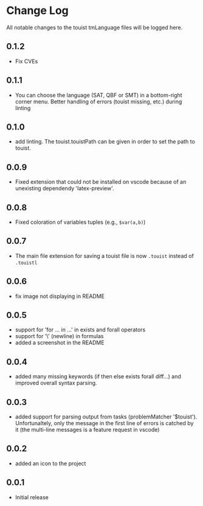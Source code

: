 # Change Log

All notable changes to the touist tmLanguage files will be logged here.

## 0.1.2

- Fix CVEs

## 0.1.1

- You can choose the language (SAT, QBF or SMT) in a bottom-right
  corner menu. Better handling of errors (touist missing, etc.) during linting

## 0.1.0

- add linting. The touist.touistPath can be given in order to set the path
  to touist.

## 0.0.9

- Fixed extension that could not be installed on vscode because of an unexisting
  dependendy 'latex-preview'.

## 0.0.8

- Fixed coloration of variables tuples (e.g., `$var(a,b)`)

## 0.0.7

- The main file extension for saving a touist file is now `.touist` instead
  of `.touistl`

## 0.0.6

- fix image not displaying in README

## 0.0.5

- support for 'for ... in ...' in exists and forall operators
- support for '\\' (newline) in formulas
- added a screenshot in the README

## 0.0.4

- added many missing keywords (if then else exists forall diff...) and
  improved overall syntax parsing.

## 0.0.3

- added support for parsing output from tasks (problemMatcher '\$touist').
  Unfortunaltely, only the message in the first line of errors is catched
  by it (the multi-line messages is a feature request in vscode)

## 0.0.2

- added an icon to the project

## 0.0.1

- Initial release
